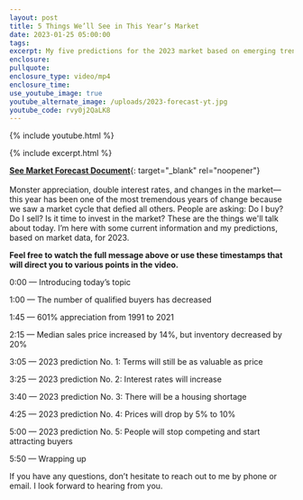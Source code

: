```yaml
---
layout: post
title: 5 Things We’ll See in This Year’s Market
date: 2023-01-25 05:00:00
tags:
excerpt: My five predictions for the 2023 market based on emerging trends.
enclosure:
pullquote:
enclosure_type: video/mp4
enclosure_time:
use_youtube_image: true
youtube_alternate_image: /uploads/2023-forecast-yt.jpg
youtube_code: rvy0j2QaLK8
---
```

{% include youtube.html %}

{% include excerpt.html %}

[**See Market Forecast Document**](/uploads/2023-JUSTIN-UDY-Housing-Forecast-&#40;1&#41;.pdf){: target="_blank" rel="noopener"}<br><br>Monster appreciation, double interest rates, and changes in the market—this year has been one of the most tremendous years of change because we saw a market cycle that defied all others. People are asking: Do I buy? Do I sell? Is it time to invest in the market? These are the things we'll talk about today. I’m here with some current information and my predictions, based on market data, for 2023.

**Feel free to watch the full message above or use these timestamps that will direct you to various points in the video.**

0:00 — Introducing today’s topic

1:00 — The number of qualified buyers has decreased

1:45 — 601% appreciation from 1991 to 2021

2:15 — Median sales price increased by 14%, but inventory decreased by 20%

3:05 — 2023 prediction No. 1: Terms will still be as valuable as price

3:25 — 2023 prediction No. 2: Interest rates will increase

3:40 — 2023 prediction No. 3: There will be a housing shortage

4:25 — 2023 prediction No. 4: Prices will drop by 5% to 10%

5:00 — 2023 prediction No. 5: People will stop competing and start attracting buyers

5:50 — Wrapping up

If you have any questions, don’t hesitate to reach out to me by phone or email. I look forward to hearing from you.